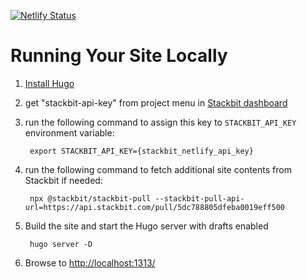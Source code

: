 [![Netlify Status](https://api.netlify.com/api/v1/badges/bdc644ff-73cc-4009-8a79-fb9f94265267/deploy-status)](https://app.netlify.com/sites/diogenespolanco/deploys)

# Running Your Site Locally

1. [Install Hugo](https://gohugo.io/getting-started/quick-start/#step-1-install-hugo)

1. get "stackbit-api-key" from project menu in [Stackbit dashboard](https://app.stackbit.com/dashboard)

1. run the following command to assign this key to `STACKBIT_API_KEY` environment variable:

        export STACKBIT_API_KEY={stackbit_netlify_api_key}

1. run the following command to fetch additional site contents from Stackbit if needed:

        npx @stackbit/stackbit-pull --stackbit-pull-api-url=https://api.stackbit.com/pull/5dc788805dfeba0019eff500

1. Build the site and start the Hugo server with drafts enabled

        hugo server -D

1. Browse to [http://localhost:1313/](http://localhost:1313/)
